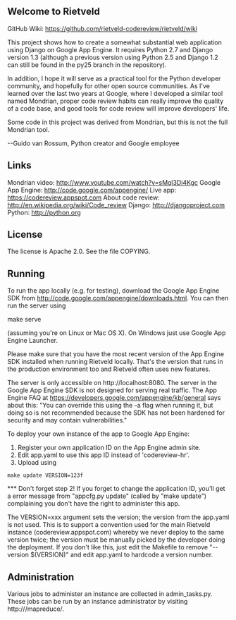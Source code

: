 Welcome to Rietveld
-------------------

GitHub Wiki: https://github.com/rietveld-codereview/rietveld/wiki

This project shows how to create a somewhat substantial web
application using Django on Google App Engine.  It requires Python 2.7
and Django version 1.3 (although a previous version using Python 2.5
and Django 1.2 can still be found in the py25 branch in the repository).

In addition, I hope it will serve as a practical tool for the Python
developer community, and hopefully for other open source communities.
As I've learned over the last two years at Google, where I developed a
similar tool named Mondrian, proper code review habits can really
improve the quality of a code base, and good tools for code review
will improve developers' life.

Some code in this project was derived from Mondrian, but this is not
the full Mondrian tool.

--Guido van Rossum, Python creator and Google employee

Links
-----

Mondrian video: http://www.youtube.com/watch?v=sMql3Di4Kgc
Google App Engine: http://code.google.com/appengine/
Live app: https://codereview.appspot.com
About code review: http://en.wikipedia.org/wiki/Code_review
Django: http://djangoproject.com
Python: http://python.org

License
-------

The license is Apache 2.0.  See the file COPYING.

Running
-------

To run the app locally (e.g. for testing), download the Google App
Engine SDK from http://code.google.com/appengine/downloads.html.  You
can then run the server using

  make serve

(assuming you're on Linux or Mac OS X).  On Windows just use Google
App Engine Launcher.

Please make sure that you have the most recent version of the App Engine SDK
installed when running Rietveld locally. That's the version that runs in the
production environment too and Rietveld often uses new features.

The server is only accessible on http://localhost:8080.  The server in
the Google App Engine SDK is not designed for serving real traffic.
The App Engine FAQ at https://developers.google.com/appengine/kb/general
says about this: "You can override this using the -a <hostname> flag
when running it, but doing so is not recommended because the SDK has
not been hardened for security and may contain vulnerabilities."

To deploy your own instance of the app to Google App Engine:

  1. Register your own application ID on the App Engine admin site.
  2. Edit app.yaml to use this app ID instead of 'codereview-hr'.
  3. Upload using

    make update VERSION=123f

*** Don't forget step 2!  If you forget to change the application ID,
you'll get a error message from "appcfg.py update" (called by "make
update") complaining you don't have the right to administer this app.

The VERSION=xxx argument sets the version; the version from the
app.yaml is not used.  This is to support a convention used for the
main Rietveld instance (codereview.appspot.com) whereby we never
deploy to the same version twice; the version must be manually picked
by the developer doing the deployment.  If you don't like this, just
edit the Makefile to remove "--version $(VERSION)" and edit app.yaml
to hardcode a version number.

Administration
--------------

Various jobs to administer an instance are collected in admin_tasks.py. These
jobs can be run by an instance administrator by visiting http://<your-
instance>/mapreduce/.